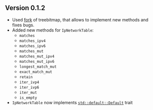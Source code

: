 ## Version 0.1.2

* Used [fork](https://github.com/JakubOnderka/treebitmap) of treebitmap, that allows to implement new
  methods and fixes bugs.
* Added new methods for `IpNetworkTable`:
  * `matches`
  * `matches_ipv4`
  * `matches_ipv6`
  * `matches_mut`
  * `matches_mut_ipv4`
  * `matches_mut_ipv6`
  * `longest_match_mut`
  * `exact_match_mut`
  * `retain`
  * `iter_ivp4`
  * `iter_ivp6`
  * `iter_mut`
  * `is_empty`
* `IpNetworkTable` now implements [`std::default::Default`](https://doc.rust-lang.org/std/default/trait.Default.html) trait
